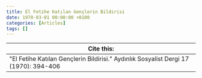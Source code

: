 ```yaml
---
title: El Fetihe Katılan Gençlerin Bildirisi
date: 1970-03-01 00:00:00 +0100
categories: [Articles]
tags: []
---
```




| Cite this:   |
|--------|
| "El Fetihe Katılan Gençlerin Bildirisi." Aydınlık Sosyalist Dergi 17 (1970): 394-406 

